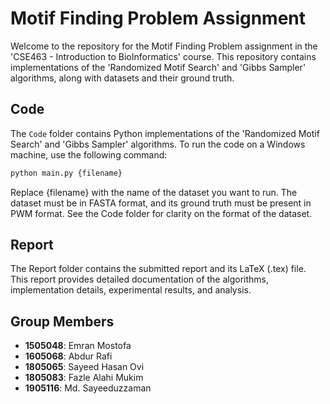 # Motif Finding Problem Assignment

Welcome to the repository for the Motif Finding Problem assignment in the 'CSE463 - Introduction to BioInformatics' course. This repository contains implementations of the 'Randomized Motif Search' and 'Gibbs Sampler' algorithms, along with datasets and their ground truth.

## Code

The `Code` folder contains Python implementations of the 'Randomized Motif Search' and 'Gibbs Sampler' algorithms. To run the code on a Windows machine, use the following command:

```bash
python main.py {filename}
```
Replace {filename} with the name of the dataset you want to run. The dataset must be in FASTA format, and its ground truth must be present in PWM format. See the Code folder for clarity on the format of the dataset.

## Report
The Report folder contains the submitted report and its LaTeX (.tex) file. This report provides detailed documentation of the algorithms, implementation details, experimental results, and analysis.

## Group Members

- **1505048**: Emran Mostofa
- **1605068**: Abdur Rafi
- **1805065**: Sayeed Hasan Ovi
- **1805083**: Fazle Alahi Mukim
- **1905116**: Md. Sayeeduzzaman

